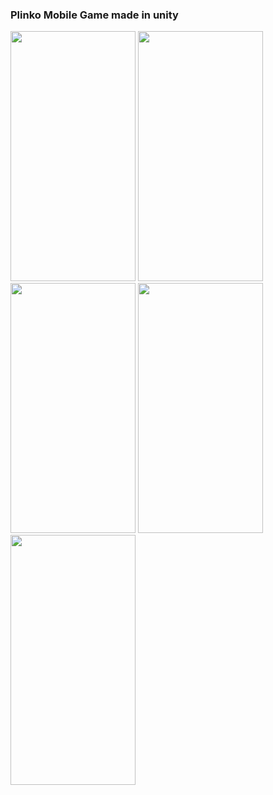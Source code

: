 ### Plinko Mobile Game made in unity 
<img src="https://github.com/Alexandervanderleek/Plinko-Mobile-Game/assets/76222613/f896043b-5505-4e54-a2a3-8e17857447bb" width="200" height="400">
<img src="https://github.com/Alexandervanderleek/Plinko-Mobile-Game/assets/76222613/4cd6951c-cbba-4a14-a6fa-6ef2f62a93d2" width="200" height="400">
<img src="https://github.com/Alexandervanderleek/Plinko-Mobile-Game/assets/76222613/b910a7e8-3a75-403e-a051-1a6b6e0f9110" width="200" height="400">
<img src="https://github.com/Alexandervanderleek/Plinko-Mobile-Game/assets/76222613/91de029d-feb7-4c94-9724-107ba7438c0c" width="200" height="400">
<img src="https://github.com/Alexandervanderleek/Plinko-Mobile-Game/assets/76222613/c3a665e1-ecb0-479a-9e79-b369ab23bfa8" width="200" height="400">
